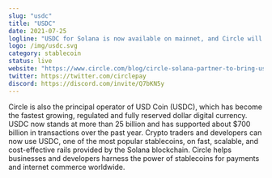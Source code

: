 ```yaml
---
slug: "usdc"
title: "USDC"
date: 2021-07-25
logline: "USDC for Solana is now available on mainnet, and Circle will bring comprehensive support for Solana across its suite of platform services and APIs in Q4."
logo: /img/usdc.svg
category: stablecoin
status: live
website: "https://www.circle.com/blog/circle-solana-partner-to-bring-usdc-to-solana-blockchain"
twitter: https://twitter.com/circlepay
discord: https://discord.com/invite/Q7bKN5y
---
```


Circle is also the principal operator of USD Coin (USDC), which has become the fastest growing, regulated and fully reserved dollar digital currency. USDC now stands at more than 25 billion and has supported about $700 billion in transactions over the past year. Crypto traders and developers can now use USDC, one of the most popular stablecoins, on fast, scalable, and cost-effective rails provided by the Solana blockchain. Circle helps businesses and developers harness the power of stablecoins for payments and internet commerce worldwide.
